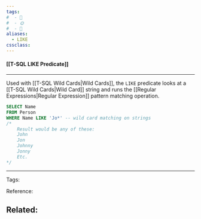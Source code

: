 ```yaml
---
tags:
#  - 🌱️
#  - 🌞️
#  - 🌲️
aliases: 
  - LIKE
cssclass: 
---
```


#### [[T-SQL LIKE Predicate]]

---

Used with [[T-SQL Wild Cards|Wild Cards]], the `LIKE` predicate looks at a [[T-SQL Wild Cards|Wild Card]] string and runs the [[Regular Expressions|Regular Expression]] pattern matching operation.

```sql
SELECT Name
FROM Person
WHERE Name LIKE 'Jo*' -- wild card matching on strings
/*
	Result would be any of these:
	John
	Jon
	Johnny
	Jonny
	Etc.
*/

```

---
Tags: 

Reference:

Related:
- 
